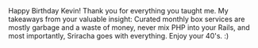 <DREW>
Happy Birthday Kevin! Thank you for everything you taught me. My takeaways from your valuable insight: Curated monthly box services are mostly garbage and a waste of money, never mix PHP into your Rails, and most importantly, Sriracha goes with everything. Enjoy your 40's. :)
</DREW>
